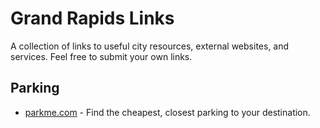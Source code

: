 # Grand Rapids Links

A collection of links to useful city resources, external websites, and services. Feel free to submit your own links.

## Parking

- [parkme.com](https://www.parkme.com/grand-rapids-mi-parking) - Find the cheapest, closest parking to your destination.
